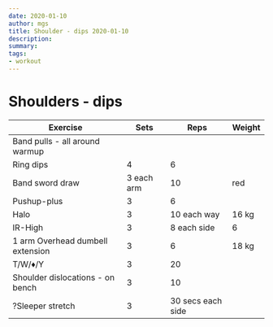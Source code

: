 ```yaml
---
date: 2020-01-10
author: mgs
title: Shoulder - dips 2020-01-10
description: 
summary: 
tags: 
- workout
---
```

# Shoulders - dips
|Exercise |Sets  |Reps  |  Weight|
|--|--|--|--|
|Band pulls - all around warmup||||
|Ring dips|4|6|
|Band sword draw|3 each arm|10|red|
|Pushup-plus|3|6||
|Halo|3|10 each way|16 kg|
|IR-High|3|8 each side|6|
|1 arm Overhead dumbell extension|3|6|18 kg|
|T/W/♦/Y|3|20||
|Shoulder dislocations - on bench|3|10||
|?Sleeper stretch|3|30 secs each side|



<!--stackedit_data:
eyJoaXN0b3J5IjpbLTEyNzExNzk4OTJdfQ==
-->
